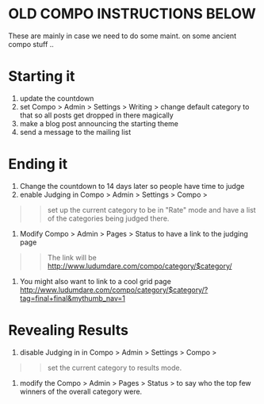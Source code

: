 # OLD COMPO INSTRUCTIONS BELOW #

These are mainly in case we need to do some maint. on some ancient compo stuff ..

# Starting it #

  1. update the countdown
  1. set Compo > Admin > Settings > Writing > change default category to that so all posts get dropped in there magically
  1. make a blog post announcing the starting theme
  1. send a message to the mailing list

# Ending it #

  1. Change the countdown to 14 days later so people have time to judge
  1. enable Judging in Compo > Admin > Settings > Compo >
> > set up the current category to be in "Rate" mode and have a list of the categories being
> > judged there.
  1. Modify Compo > Admin > Pages > Status to have a link to the judging page
> > The link will be http://www.ludumdare.com/compo/category/$category/
  1. You might also want to link to a cool grid page http://www.ludumdare.com/compo/category/$category/?tag=final+final&mythumb_nav=1

# Revealing Results #

  1. disable Judging in in Compo > Admin > Settings > Compo >
> > set the current category to results mode.
  1. modify the Compo > Admin > Pages > Status > to say who the top few winners of the overall category were.